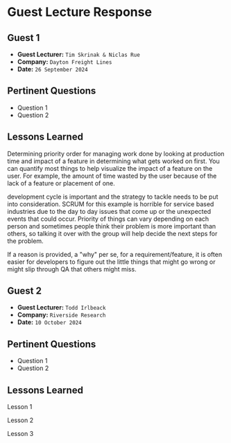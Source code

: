 # Guest Lecture Response

## Guest 1

- **Guest Lecturer:** `Tim Skrinak & Niclas Rue`
- **Company:** `Dayton Freight Lines`
- **Date:** `26 September 2024`

## Pertinent Questions

- Question 1
- Question 2

## Lessons Learned

Determining priority order for managing work done by looking at production time and impact of a feature in determining what gets worked on first. You can quantify most things to help visualize the impact of a feature on the user. For example, the amount of time wasted by the user because of the lack of a feature or placement of one.

development cycle is important and the strategy to tackle needs to be put into consideration. SCRUM for this example is horrible for service based industries due to the day to day issues that come up or the unexpected events that could occur.
Priority of things can vary depending on each person and sometimes people think their problem is more important than others, so talking it over with the group will help decide the next steps for the problem.

If a reason is provided, a "why" per se, for a requirement/feature, it is often easier for developers to figure out the little things that might go wrong or might slip through QA that others might miss.


## Guest 2

- **Guest Lecturer:** `Todd Irlbeack `
- **Company:** `Riverside Research`
- **Date:** `10 October 2024`

## Pertinent Questions

- Question 1
- Question 2

## Lessons Learned

Lesson 1

Lesson 2

Lesson 3




